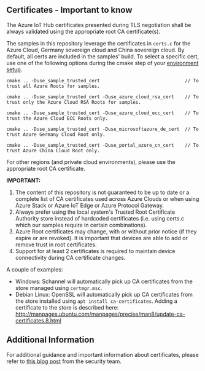 ## Certificates -  Important to know

The Azure IoT Hub certificates presented during TLS negotiation shall be always validated using the appropriate root CA certificate(s).

The samples in this repository leverage the certificates in `certs.c` for the Azure Cloud, Germany sovereign cloud and China sovereign cloud. By default, all certs are included in the samples' build. To select a specific cert, use one of the following options during the cmake step of your [environment setup](https://github.com/Azure/azure-iot-sdk-c/doc/devbox_setup.md).

```
cmake .. -Duse_sample_trusted_cert                               // To trust all Azure Roots for samples.

cmake .. -Duse_sample_trusted_cert -Duse_azure_cloud_rsa_cert    // To trust only the Azure Cloud RSA Roots for samples.

cmake .. -Duse_sample_trusted_cert -Duse_azure_cloud_ecc_cert    // To trust the Azure Cloud ECC Roots only.

cmake .. -Duse_sample_trusted_cert -Duse_microsoftazure_de_cert  // To trust Azure Germany Cloud Root only.

cmake .. -Duse_sample_trusted_cert -Duse_portal_azure_cn_cert    // To trust Azure China Cloud Root only.
```

For other regions (and private cloud environments), please use the appropriate root CA certificate.

__IMPORTANT:__

1. The content of this repository is not guaranteed to be up to date or a complete list of CA certificates used across Azure Clouds or when using Azure Stack or Azure IoT Edge or Azure Protocol Gateway.
1. Always prefer using the local system's Trusted Root Certificate Authority store instead of hardcoded certificates (i.e. using certs.c which our samples require in certain combinations).
1. Azure Root certificates may change, with or without prior notice (if they expire or are revoked). It is important that devices are able to add or remove trust in root certificates.
1. Support for at least 2 certificates is required to maintain device connectivity during CA certificate changes.

A couple of examples:

- Windows: Schannel will automatically pick up CA certificates from the store managed using `certmgr.msc`.
- Debian Linux: OpenSSL will automatically pick up CA certificates from the store installed using `apt install ca-certificates`. Adding a certificate to the store is described here: http://manpages.ubuntu.com/manpages/precise/man8/update-ca-certificates.8.html

## Additional Information

For additional guidance and important information about certificates, please refer to [this blog post](https://techcommunity.microsoft.com/t5/internet-of-things/azure-iot-tls-changes-are-coming-and-why-you-should-care/ba-p/1658456) from the security team.
